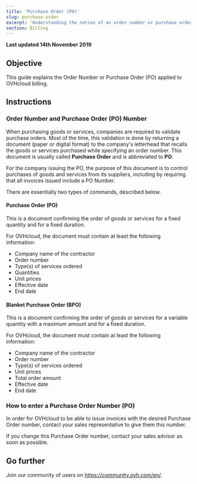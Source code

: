 ```yaml
---
title: 'Purchase Order (PO)'
slug: purchase-order
excerpt: 'Understanding the notion of an order number or purchase order, and applying it when paying OVHcloud bills'
section: Billing
---
```


**Last updated 14th November 2019**

## Objective

This guide explains the Order Number or Purchase Order (PO) applied to OVHcloud billing.

## Instructions

### Order Number and Purchase Order (PO) Number

When purchasing goods or services, companies are required to validate purchase orders. Most of the time, this validation is done by returning a document (paper or digital format) to the company's letterhead that recalls the goods or services purchased while specifying an order number.
This document is usually called **Purchase Order** and is abbreviated to **PO**.

For the company issuing the PO, the purpose of this document is to control purchases of goods and services from its suppliers, including by requiring that all invoices issued include a PO Number.

There are essentially two types of commands, described below.

#### Purchase Order (PO)

This is a document confirming the order of goods or services for a fixed quantity and for a fixed duration.

For OVHcloud, the document must contain at least the following information:

* Company name of the contractor
* Order number
* Type(s) of services ordered
* Quantities
* Unit prices
* Effective date
* End date

#### Blanket Purchase Order (BPO)

This is a document confirming the order of goods or services for a variable quantity with a maximum amount and for a fixed duration.

For OVHcloud, the document must contain at least the following information:

* Company name of the contractor
* Order number
* Type(s) of services ordered
* Unit prices
* Total order amount
* Effective date
* End date

### How to enter a Purchase Order Number (PO)

In order for OVHcloud to be able to issue invoices with the desired Purchase Order number, contact your sales representative to give them this number.

If you change this Purchase Order number, contact your sales advisor as soon as possible.

## Go further

Join our community of users on <https://community.ovh.com/en/>.
